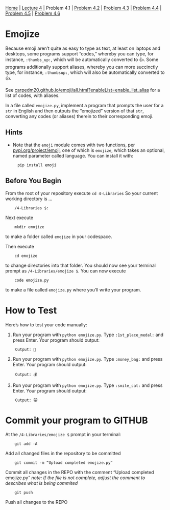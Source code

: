 [Home](../README.md) | [Lecture 4](4-Libraries.md) | Problem 4.1 | [Problem 4.2](PROBLEM4.2.md) | [Problem 4.3](PROBLEM4.3.md) | [Problem 4.4](PROBLEM4.4.md) | [Problem 4.5](PROBLEM4.5.md) | [Problem 4.6](PROBLEM4.6.md)

# Emojize
Because emoji aren’t quite as easy to type as text, at least on laptops and desktops, some programs support “codes,” whereby you can type, for instance, `:thumbs_up:`, which will be automatically converted to 👍. Some programs additionally support aliases, whereby you can more succinctly type, for instance, `:thumbsup:`, which will also be automatically converted to 👍.

See [carpedm20.github.io/emoji/all.html?enableList=enable_list_alias](https://carpedm20.github.io/emoji/all.html?enableList=enable_list_alias) for a list of codes, with aliases.

In a file called `emojize.py`, implement a program that prompts the user for a `str` in English and then outputs the “emojized” version of that `str`, converting any codes (or aliases) therein to their corresponding emoji.

## Hints
- Note that the `emoji` module comes with two functions, per [pypi.org/project/emoji](https://pypi.org/project/emoji/), one of which is `emojize`, which takes an optional, named parameter called language. You can install it with:

		pip install emoji

## Before You Begin
From the root of your repository execute `cd 4-Libraries` So your current working directory is ...		

		/4-Libraries $:
Next execute

		mkdir emojize
to make a folder called `emojize` in your codespace.

Then execute

		cd emojize
to change directories into that folder. You should now see your terminal prompt as `/4-Libraries/emojize $`. You can now execute

		code emojize.py
to make a file called `emojize.py` where you’ll write your program.

# How to Test
Here’s how to test your code manually:

1. Run your program with `python emojize.py`. Type `:1st_place_medal:` and press Enter. Your program should output:

		Output: 🥇
2. Run your program with `python emojize.py`. Type `:money_bag:` and press Enter. Your program should output:

		Output: 💰
3. Run your program with `python emojize.py`. Type `:smile_cat:` and press Enter. Your program should output:

		Output: 😸

# Commit your program to GITHUB
At the `/4-Libraries/emojize $` prompt in your terminal:

		git add -A 
Add all changed files in the repository to be committed

		git commit -m “Upload completed emojize.py“
Commit all changes in the REPO with the comment “Upload completed emojize.py“
*note: If the file is not complete, adjust the comment to describes what is being commited*

		git push 
Push all changes to the REPO

